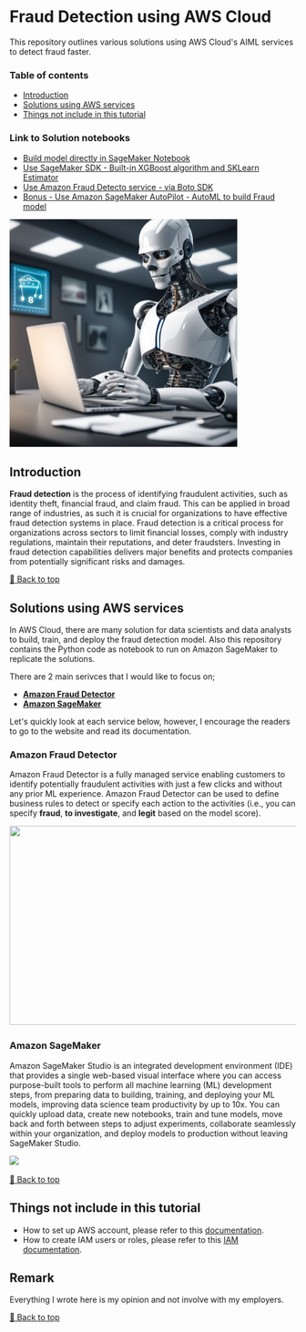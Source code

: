 # Fraud Detection using AWS Cloud
This repository outlines various solutions using AWS Cloud's AIML services to detect fraud faster.

### Table of contents
- [Introduction](#Introduction)
- [Solutions using AWS services](#Solutions-using-AWS-services)
- [Things not include in this tutorial](#Things-not-include-in-this-tutorial)

### Link to Solution notebooks
- [Build model directly in SageMaker Notebook](/notebook/01-traditional-ways-of-building-model-on-notebook)
- [Use SageMaker SDK - Built-in XGBoost algorithm and SKLearn Estimator](/notebook/02-SageMaker-built-in-algorithm)
- [Use Amazon Fraud Detecto service - via Boto SDK](/notebook/03-Amazon-Fraud-Detector-solution)
- [Bonus - Use Amazon SageMaker AutoPilot - AutoML to build Fraud model](/notebook/04-SageMaker-autopilot)


<img src="https://github.com/netsatsawat/fraud-detection-using-aws-cloud/blob/90ef058e3c3c8b37bc9b5777e9e2476998c4ee8d/img/fraud-detector-AI.jpg" width=400>

## Introduction

**Fraud detection** is the process of identifying fraudulent activities, such as identity theft, financial fraud, and claim fraud. This can be applied in broad range of industries, as such it is crucial for organizations to have effective fraud detection systems in place. Fraud detection is a critical process for organizations across sectors to limit financial losses, comply with industry regulations, maintain their reputations, and deter fraudsters. Investing in fraud detection capabilities delivers major benefits and protects companies from potentially significant risks and damages.

[🔼 Back to top](#Fraud-Detection-using-AWS-Cloud)

## Solutions using AWS services
In AWS Cloud, there are many solution for data scientists and data analysts to build, train, and deploy the fraud detection model. Also this repository contains the Python code as notebook to run on Amazon SageMaker to replicate the solutions.

There are 2 main serivces that I would like to focus on;
- **[Amazon Fraud Detector](https://aws.amazon.com/fraud-detector/)**
- **[Amazon SageMaker](https://aws.amazon.com/sagemaker/)**

Let's quickly look at each service below, however, I encourage the readers to go to the website and read its documentation.

### Amazon Fraud Detector

Amazon Fraud Detector is a fully managed service enabling customers to identify potentially fraudulent activities with just a few clicks and without any prior ML experience. Amazon Fraud Detector can be used to define business rules to detect or specify each action to the activities (i.e., you can specify **fraud**, **to investigate**, and **legit** based on the model score).

<img src="https://d1.awsstatic.com/fraud-detector/Product-Page-Diagram_Amazon-Fraud-Detector.1d59515b4eab27cdb9e253245682459c3c765b82.png" width=1200 height=350>

### Amazon SageMaker

Amazon SageMaker Studio is an integrated development environment (IDE) that provides a single web-based visual interface where you can access purpose-built tools to perform all machine learning (ML) development steps, from preparing data to building, training, and deploying your ML models, improving data science team productivity by up to 10x. You can quickly upload data, create new notebooks, train and tune models, move back and forth between steps to adjust experiments, collaborate seamlessly within your organization, and deploy models to production without leaving SageMaker Studio.

<img src="https://d1.awsstatic.com/sagemaker/Amazon-SageMaker-Studio%402x.aa0572ebf4ea9237571644c7f853c914c1d0c985.png" width=1000>

[🔼 Back to top](#Fraud-Detection-using-AWS-Cloud)

## Things not include in this tutorial
- How to set up AWS account, please refer to this [documentation](https://docs.aws.amazon.com/accounts/latest/reference/welcome-first-time-user.html).
- How to create IAM users or roles, please refer to this [IAM documentation](https://docs.aws.amazon.com/IAM/latest/UserGuide/id_roles_create_for-user.html).

## Remark
Everything I wrote here is my opinion and not involve with my employers.

[🔼 Back to top](#Fraud-Detection-using-AWS-Cloud)
